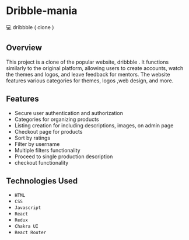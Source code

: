 # Dribble-mania
💻 dribbble ( clone ) 



## Overview

This project is a clone of the popular website, dribbble . It functions similarly to the original platform, allowing users to create accounts, watch the themes and logos, and leave feedback for mentors. The website features various categories for themes, logos ,web design, and more.

## Features

- Secure user authentication and authorization
- Categories for organizing products
- Listing creation for  including descriptions, images, on admin page
- Checkout page for products
- Sort by ratings
- Filter by username
- Multiple filters functionality
-  Proceed to single production description
-  checkout functionality

## Technologies Used

- `HTML`
- `CSS`
- `Javascript`
- `React`
- `Redux`
- `Chakra UI`
- `React Router`